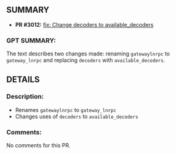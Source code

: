 ## SUMMARY
- **PR #3012:** [fix: Change decoders to available_decoders](https://github.com/fedimint/fedimint/pull/3012)

### GPT SUMMARY:
The text describes two changes made: renaming `gatewaylnrpc` to `gateway_lnrpc` and replacing `decoders` with `available_decoders`.

## DETAILS
### Description:
- Renames `gatewaylnrpc` to `gateway_lnrpc`
- Changes uses of `decoders` to `available_decoders`

### Comments:
No comments for this PR.

